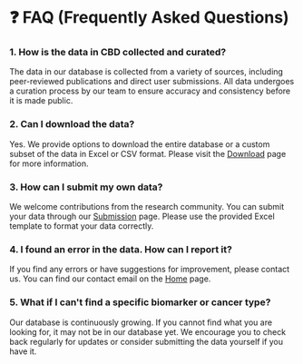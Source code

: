 # ❓ FAQ (Frequently Asked Questions)

### 1. How is the data in CBD collected and curated?
The data in our database is collected from a variety of sources, including peer-reviewed publications and direct user submissions. All data undergoes a curation process by our team to ensure accuracy and consistency before it is made public.

### 2. Can I download the data?
Yes. We provide options to download the entire database or a custom subset of the data in Excel or CSV format. Please visit the [Download](./Download.md) page for more information.

### 3. How can I submit my own data?
We welcome contributions from the research community. You can submit your data through our [Submission](./Submission.md) page. Please use the provided Excel template to format your data correctly.

### 4. I found an error in the data. How can I report it?
If you find any errors or have suggestions for improvement, please contact us. You can find our contact email on the [Home](./index.md) page.

### 5. What if I can't find a specific biomarker or cancer type?
Our database is continuously growing. If you cannot find what you are looking for, it may not be in our database yet. We encourage you to check back regularly for updates or consider submitting the data yourself if you have it.